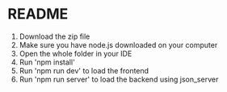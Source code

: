 # README

1) Download the zip file
2) Make sure you have node.js downloaded on your computer
3) Open the whole folder in your IDE
4) Run 'npm install'
5) Run 'npm run dev' to load the frontend
6) Run 'npm run server' to load the backend using json_server
